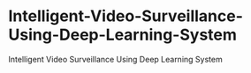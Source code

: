 # Intelligent-Video-Surveillance-Using-Deep-Learning-System
Intelligent Video Surveillance Using Deep Learning System
